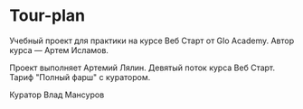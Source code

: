 # Tour-plan

Учебный проект для практики на курсе Веб Старт от Glo Academy. Автор курса — Артем Исламов.

Проект выполняет
Артемий Лялин. Девятый поток курса Веб Старт. Тариф "Полный фарш" с куратором.

Куратор
Влад Мансуров
